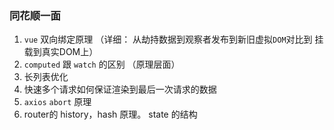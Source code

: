 ### 同花顺一面
1. `vue` 双向绑定原理 （详细： 从劫持数据到观察者发布到新旧虚拟`DOM`对比到 挂载到真实DOM上）
2. `computed` 跟 `watch` 的区别 （原理层面）
3. 长列表优化
4. 快速多个请求如何保证渲染到最后一次请求的数据
5. `axios` `abort` 原理
6. router的 history，hash 原理。 state 的结构
